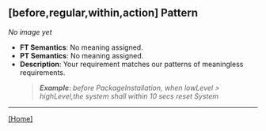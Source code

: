 ## [before,regular,within,action] Pattern
_No image yet_
 * **FT Semantics**: No meaning assigned.
 * **PT Semantics**: No meaning assigned.
 * **Description**: Your requirement matches our patterns of meaningless requirements.
   > **_Example_**: _before PackageInstallation,  when lowLevel > highLevel,the system shall within 10 secs reset System_   
***
[[Home]](../semantics.md)